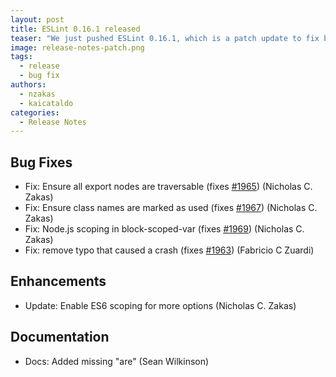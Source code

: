 ```yaml
---
layout: post
title: ESLint 0.16.1 released
teaser: "We just pushed ESLint 0.16.1, which is a patch update to fix bugs discovered in 0.16.0."
image: release-notes-patch.png
tags:
  - release
  - bug fix
authors:
  - nzakas
  - kaicataldo
categories:
  - Release Notes
---
```


## Bug Fixes

* Fix: Ensure all export nodes are traversable (fixes [#1965](https://github.com/eslint/eslint/issues/1965)) (Nicholas C. Zakas)
* Fix: Ensure class names are marked as used (fixes [#1967](https://github.com/eslint/eslint/issues/1967)) (Nicholas C. Zakas)
* Fix: Node.js scoping in block-scoped-var (fixes [#1969](https://github.com/eslint/eslint/issues/1969)) (Nicholas C. Zakas)
* Fix: remove typo that caused a crash (fixes [#1963](https://github.com/eslint/eslint/issues/1963)) (Fabricio C Zuardi)

## Enhancements

* Update: Enable ES6 scoping for more options (Nicholas C. Zakas)

## Documentation

* Docs: Added missing "are" (Sean Wilkinson)
